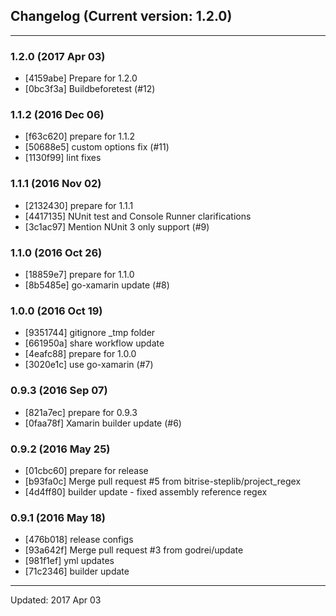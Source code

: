 ## Changelog (Current version: 1.2.0)

-----------------

### 1.2.0 (2017 Apr 03)

* [4159abe] Prepare for 1.2.0
* [0bc3f3a] Buildbeforetest (#12)

### 1.1.2 (2016 Dec 06)

* [f63c620] prepare for 1.1.2
* [50688e5] custom options fix (#11)
* [1130f99] lint fixes

### 1.1.1 (2016 Nov 02)

* [2132430] prepare for 1.1.1
* [4417135] NUnit test and Console Runner clarifications
* [3c1ac97] Mention NUnit 3 only support (#9)

### 1.1.0 (2016 Oct 26)

* [18859e7] prepare for 1.1.0
* [8b5485e] go-xamarin update (#8)

### 1.0.0 (2016 Oct 19)

* [9351744] gitignore _tmp folder
* [661950a] share workflow update
* [4eafc88] prepare for 1.0.0
* [3020e1c] use go-xamarin (#7)

### 0.9.3 (2016 Sep 07)

* [821a7ec] prepare for 0.9.3
* [0faa78f] Xamarin builder update (#6)

### 0.9.2 (2016 May 25)

* [01cbc60] prepare for release
* [b93fa0c] Merge pull request #5 from bitrise-steplib/project_regex
* [4d4ff80] builder update - fixed assembly reference regex

### 0.9.1 (2016 May 18)

* [476b018] release configs
* [93a642f] Merge pull request #3 from godrei/update
* [981f1ef] yml updates
* [71c2346] builder update

-----------------

Updated: 2017 Apr 03